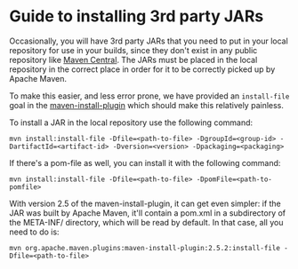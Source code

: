 <!--
Licensed to the Apache Software Foundation (ASF) under one
or more contributor license agreements.  See the NOTICE file
distributed with this work for additional information
regarding copyright ownership.  The ASF licenses this file
to you under the Apache License, Version 2.0 (the
"License"); you may not use this file except in compliance
with the License.  You may obtain a copy of the License at

http://www.apache.org/licenses/LICENSE-2.0

Unless required by applicable law or agreed to in writing,
software distributed under the License is distributed on an
"AS IS" BASIS, WITHOUT WARRANTIES OR CONDITIONS OF ANY
KIND, either express or implied.  See the License for the
specific language governing permissions and limitations
under the License.
-->

# Guide to installing 3rd party JARs

Occasionally, you will have 3rd party JARs that you need to put in your local repository for use in your builds, since they don't exist in any public repository like [Maven Central](https://search.maven.org). The JARs must be placed in the local repository in the correct place in order for it to be correctly picked up by Apache Maven.

To make this easier, and less error prone, we have provided an `install-file` goal in the [maven-install-plugin](/plugins/maven-install-plugin/) which should make this relatively painless.

To install a JAR in the local repository use the following command:

```
mvn install:install-file -Dfile=<path-to-file> -DgroupId=<group-id> -DartifactId=<artifact-id> -Dversion=<version> -Dpackaging=<packaging>
```

If there's a pom-file as well, you can install it with the following command:

```
mvn install:install-file -Dfile=<path-to-file> -DpomFile=<path-to-pomfile>
```

With version 2.5 of the maven-install-plugin, it can get even simpler: if the JAR was built by Apache Maven, it'll contain a pom.xml in a subdirectory of the META-INF/ directory, which will be read by default. In that case, all you need to do is:

```
mvn org.apache.maven.plugins:maven-install-plugin:2.5.2:install-file -Dfile=<path-to-file>
```

